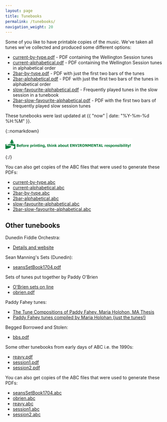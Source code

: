 ```yaml
---
layout: page
title: Tunebooks
permalink: /tunebooks/
navigation_weight: 20
---
```

Some of you like to have printable copies of the music. We've taken all tunes we've
collected and produced some different options:

* [current-by-type.pdf](/tunebooks/current-by-type.pdf "PDF") - PDF containing the Wellington Session tunes
* [current-alphabetical.pdf](/tunebooks/current-alphabetical.pdf "PDF") - PDF containing the Wellington Session tunes in alphabetical order
* [2bar-by-type.pdf](/tunebooks/2bar-by-type.pdf "PDF") - PDF with just the first two bars of the tunes
* [2bar-alphabetical.pdf](/tunebooks/2bar-alphabetical.pdf "PDF") - PDF with just the first two bars of the tunes in alphabetical order
* [slow-favourite-alphabetical.pdf](/tunebooks/slow-favourite-alphabetical.pdf "PDF") - Frequently played tunes in the slow session in a tunebook
* [2bar-slow-favourite-alphabetical.pdf](/tunebooks/2bar-slow-favourite-alphabetical.pdf "PDF") - PDF with the first two bars of frequently played slow session tunes

These tunebooks were last updated at {{ "now" | date: "%Y-%m-%d %H:%M" }}.

{::nomarkdown}
<p>
<img alt="Think before you print" src="/images/think-before-you-print.gif">
</p>
{:/}

You can also get copies of the ABC files that were used to generate these PDFs:

* [current-by-type.abc](/tunebooks/current-by-type.abc "ABC")
* [current-alphabetical.abc](/tunebooks/current-alphabetical.abc "ABC")
* [2bar-by-type.abc](/tunebooks/2bar-by-type.abc "ABC")
* [2bar-alphabetical.abc](/tunebooks/2bar-alphabetical.abc "ABC")
* [slow-favourite-alphabetical.abc](/tunebooks/slow-favourite-alphabetical.abc "ABC")
* [2bar-slow-favourite-alphabetical.abc](/tunebooks/2bar-slow-favourite-alphabetical.abc "ABC")

Other tunebooks
---------------

Dunedin Fiddle Orchestra:

 * [Details and website ](http://www.kiwifolk.com/dfc/ "WEBSITE")

Sean Manning's Sets (Dunedin):

 * [seansSetBook1704.pdf](/tunebooks/other/seansSetBook1704.pdf "PDF")

Sets of tunes put together by Paddy O'Brien

 * [O'Brien sets on line](/othertunes/?title=&rhythm=&tags=obrien&location=other&submit=Select)
 * [obrien.pdf](/tunebooks/other/obrien.pdf "PDF")

Paddy Fahey tunes:
 * [The Tune Compositions of Paddy Fahey, Maria Holohon, MA Thesis](/tunebooks/other/Paddy_Fahey_Holohan_1995_Tune_.pdf "PDF")
 * [Paddy Fahey tunes compiled by Maria Holohan (just the tunes!)](/tunebooks/other/Paddy_Fahey's_by_Maria_Holohan.pdf "PDF")

Begged Borrowed and Stolen:

 * [bbs.pdf](/tunebooks/other/bbs.pdf "PDF")

Some other tunebooks from early days of ABC i.e. the 1990s:

 * [reavy.pdf](/tunebooks/other/reavy.pdf "PDF")
 * [session1.pdf](/tunebooks/other/session1.pdf "PDF")
 * [session2.pdf](/tunebooks/other/session2.pdf "PDF")

You can also get copies of the ABC files that were used to generate these PDFs:

* [seansSetBook1704.abc](/tunebooks/other/seansSetBook1704.abc "ABC")
* [obrien.abc](/tunebooks/other/obrien.abc "ABC")
* [reavy.abc](/tunebooks/other/reavy.abc "ABC")
* [session1.abc](/tunebooks/other/session1.abc "ABC")
* [session2.abc](/tunebooks/other/session2.abc "ABC")

